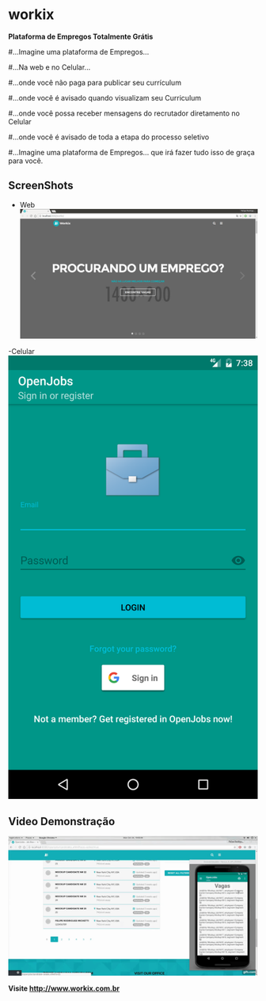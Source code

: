 # workix
**Plataforma de Empregos Totalmente Grátis**

#...Imagine uma plataforma de Empregos...

#...Na web e no Celular...

#...onde você não paga para publicar seu currículum

#...onde você é avisado quando visualizam seu Curriculum

#...onde você possa receber mensagens do recrutador diretamento no Celular

#...onde você é avisado de toda a etapa do processo seletivo

#...Imagine uma plataforma de Empregos... que irá fazer tudo isso de graça para você.

ScreenShots
--
- Web
![Workix Web ScreenShot](https://github.com/frmichetti/workix/blob/master/web.png)

-Celular
![Workix Web ScreenShot](https://github.com/frmichetti/workix/blob/master/android.png)

Video Demonstração
--

[![See on Youtube](https://github.com/frmichetti/workix/blob/master/workix.gif)](https://www.youtube.com/playlist?list=PLDzyDVZ4JbDhYUQvZf_fti3kDujvt4o5F)



**Visite http://www.workix.com.br**
